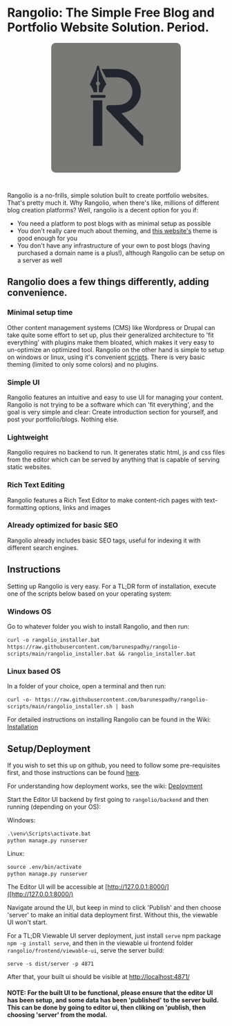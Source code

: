 # Rangolio: The Simple Free Blog and Portfolio Website Solution. Period.
<center>
    <img src="backend/icons/png/256x256.png" style="border-radius:10px;margin-bottom:10px" width=300/>
</center>
<br/>

Rangolio is a no-frills, simple solution built to create portfolio websites. That's pretty much it.
Why Rangolio, when there's like, millions of different blog creation platforms? Well, rangolio is a decent option for you if:

- You need a platform to post blogs with as minimal setup as possible
- You don't really care much about theming, and [this website's](https://barunes.io) theme is good enough for you
- You don't have any infrastructure of your own to post blogs (having purchased a domain name is a plus!), although Rangolio can be setup on a server as well

## Rangolio does a few things differently, adding convenience.

### Minimal setup time
Other content management systems (CMS) like Wordpress or Drupal can take quite some effort to set up, plus their generalized architecture to 'fit everything' with plugins make them bloated, which makes it very easy to un-optimize an optimized tool.
Rangolio on the other hand is simple to setup on windows or linux, using it's convenient [scripts](https://github.com/barunespadhy/rangolio-scripts). There is very basic theming (limited to only some colors) and no plugins.

### Simple UI
Rangolio features an intuitive and easy to use UI for managing your content. Rangolio is not trying to be a software which can 'fit everything', and the goal is very simple and clear: Create introduction section for yourself, and post your portfolio/blogs. Nothing else.

### Lightweight
Rangolio requires no backend to run. It generates static html, js and css files from the editor which can be served by anything that is capable of serving static websites.

### Rich Text Editing
Rangolio features a Rich Text Editor to make content-rich pages with text-formatting options, links and images

### Already optimized for basic SEO
Rangolio already includes basic SEO tags, useful for indexing it with different search engines.


## Instructions

Setting up Rangolio is very easy. For a TL;DR form of installation, execute one of the scripts below based on your operating system:

### Windows OS
Go to whatever folder you wish to install Rangolio, and then run:
```
curl -o rangolio_installer.bat https://raw.githubusercontent.com/barunespadhy/rangolio-scripts/main/rangolio_installer.bat && rangolio_installer.bat
```

### Linux based OS
In a folder of your choice, open a terminal and then run:
```
curl -o- https://raw.githubusercontent.com/barunespadhy/rangolio-scripts/main/rangolio_installer.sh | bash
```
For detailed instructions on installing Rangolio can be found in the Wiki: [Installation](https://github.com/barunespadhy/rangolio/wiki/Installation)

## Setup/Deployment
If you wish to set this up on github, you need to follow some pre-requisites first, and those instructions can be found [here](https://www.barunes.io/blog/975fda0e-6f2b-4f7b-9268-2d75dea61b0f).

For understanding how deployment works, see the wiki: [Deployment](https://github.com/barunespadhy/rangolio/wiki/Deployment)

Start the Editor UI backend by first going to `rangolio/backend` and then running (depending on your OS):

Windows:

```
.\venv\Scripts\activate.bat
python manage.py runserver
```

Linux:

```
source .env/bin/activate
python manage.py runserver
```

The Editor UI will be accessible at [http://127.0.0.1:8000/]([http://127.0.0.1:8000/)

Navigate around the UI, but keep in mind to click 'Publish' and then choose 'server' to make an initial data deployment first. Without this, the viewable UI won't start.

For a TL;DR Viewable UI server deployment, just install `serve` npm package `npm -g install serve`, and then in the viewable ui frontend folder `rangolio/frontend/viewable-ui`, serve the server build:
```
serve -s dist/server -p 4871
```
After that, your built ui should be visible at [http://localhost:4871/](http://localhost:4871/)

#### NOTE: For the built UI to be functional, please ensure that the editor UI has been setup, and some data has been 'published' to the server build. This can be done by going to editor ui, then cliking on 'publish, then choosing 'server' from the modal.